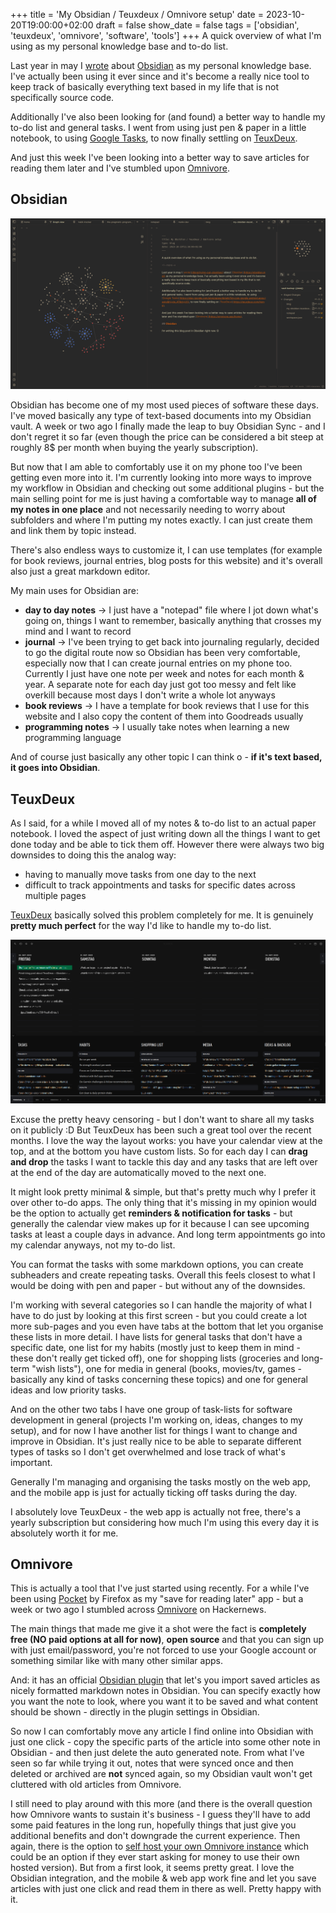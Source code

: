 +++
title = 'My Obsidian / Teuxdeux / Omnivore setup'
date = 2023-10-20T19:00:00+02:00
draft = false
show_date = false
tags = ['obsidian', 'teuxdeux', 'omnivore', 'software', 'tools']
+++
A quick overview of what I'm using as my personal knowledge base and to-do list.

<!--more-->

Last year in may I [wrote](/trying-out-obsidian/) about [Obsidian](https://obsidian.md/) as my personal knowledge base. I've actually been using it ever since and it's become a really nice tool to keep track of basically everything text based in my life that is not specifically source code.

Additionally I've also been looking for (and found) a better way to handle my to-do list and general tasks. I went from using just pen & paper in a little notebook, to using [Google Tasks](https://play.google.com/store/apps/details?id=com.google.android.apps.tasks&hl=de_AT&gl=US), to now finally settling on [TeuxDeux](https://teuxdeux.com/home).

And just this week I've been looking into a better way to save articles for reading them later and I've stumbled upon [Omnivore](https://omnivore.app/home).

## Obsidian

![Obsidian](./obsidian-screenshot.png)

Obsidian has become one of my most used pieces of software these days. I've moved basically any type of text-based documents into my Obsidian vault. A week or two ago I finally made the leap to buy Obsidian Sync - and I don't regret it so far (even though the price can be considered a bit steep at roughly 8$ per month when buying the yearly subscription).

But now that I am able to comfortably use it on my phone too I've been getting even more into it. I'm currently looking into more ways to improve my workflow in Obsidian and checking out some additional plugins - but the main selling point for me is just having a comfortable way to manage **all of my notes in one place** and not necessarily needing to worry about subfolders and where I'm putting my notes exactly. I can just create them and link them by topic instead.

There's also endless ways to customize it, I can use templates (for example for book reviews, journal entries, blog posts for this website) and it's overall also just a great markdown editor.

My main uses for Obsidian are:

- **day to day notes** -> I just have a "notepad" file where I jot down what's going on, things I want to remember, basically anything that crosses my mind and I want to record
- **journal** -> I've been trying to get back into journaling regularly, decided to go the digital route now so Obsidian has been very comfortable, especially now that I can create journal entries on my phone too. Currently I just have one note per week and notes for each month & year. A separate note for each day just got too messy and felt like overkill because most days I don't write a whole lot anyways
- **book reviews** -> I have a template for book reviews that I use for this website and I also copy the content of them into Goodreads usually
- **programming notes** -> I usually take notes when learning a new programming language

And of course just basically any other topic I can think o - **if it's text based, it goes into Obsidian**.

## TeuxDeux

As I said, for a while I moved all of my notes & to-do list to an actual paper notebook. I loved the aspect of just writing down all the things I want to get done today and be able to tick them off. However there were always two big downsides to doing this the analog way:

- having to manually move tasks from one day to the next
- difficult to track appointments and tasks for specific dates across multiple pages

[TeuxDeux](https://teuxdeux.com/home) basically solved this problem completely for me. It is genuinely **pretty much perfect** for the way I'd like to handle my to-do list.

![TeuxDeux](./teuxdeux.png)

Excuse the pretty heavy censoring - but I don't want to share all my tasks on it publicly :D But TeuxDeux has been such a great tool over the recent months. I love the way the layout works: you have your calendar view at the top, and at the bottom you have custom lists. So for each day I can **drag and drop** the tasks I want to tackle this day and any tasks that are left over at the end of the day are automatically moved to the next one.

It might look pretty minimal & simple, but that's pretty much why I prefer it over other to-do apps. The only thing that it's missing in my opinion would be the option to actually get **reminders & notification for tasks** - but generally the calendar view makes up for it because I can see upcoming tasks at least a couple days in advance. And long term appointments go into my calendar anyways, not my to-do list.

You can format the tasks with some markdown options, you can create subheaders and create repeating tasks. Overall this feels closest to what I would be doing with pen and paper - but without any of the downsides.

I'm working with several categories so I can handle the majority of what I have to do just by looking at this first screen - but you could create a lot more sub-pages and you even have tabs at the bottom that let you organise these lists in more detail. I have lists for general tasks that don't have a specific date, one list for my habits (mostly just to keep them in mind - these don't really get ticked off), one for shopping lists (groceries and long-term "wish lists"), one for media in general (books, movies/tv, games - basically any kind of tasks concerning these topics) and one for general ideas and low priority tasks.

And on the other two tabs I have one group of task-lists for software development in general (projects I'm working on, ideas, changes to my setup), and for now I have another list for things I want to change and improve in Obsidian. It's just really nice to be able to separate different types of tasks so I don't get overwhelmed and lose track of what's important.

Generally I'm managing and organising the tasks mostly on the web app, and the mobile app is just for actually ticking off tasks during the day.

I absolutely love TeuxDeux - the web app is actually not free, there's a yearly subscription but considering how much I'm using this every day it is absolutely worth it for me.

## Omnivore

This is actually a tool that I've just started using recently. For a while I've been using [Pocket](https://www.mozilla.org/en-US/firefox/pocket/) by Firefox as my "save for reading later" app - but a week or two ago I stumbled across [Omnivore](https://omnivore.app/) on Hackernews.

The main things that made me give it a shot were the fact is **completely free (NO paid options at all for now)**, **open source** and that you can sign up with just email/password, you're not forced to use your Google account or something similar like with many other similar apps.

And: it has an official [Obsidian plugin](https://github.com/omnivore-app/obsidian-omnivore) that let's you import saved articles as nicely formatted markdown notes in Obsidian. You can specify exactly how you want the note to look, where you want it to be saved and what content should be shown - directly in the plugin settings in Obsidian.

So now I can comfortably move any article I find online into Obsidian with just one click - copy the specific parts of the article into some other note in Obsidian - and then just delete the auto generated note. From what I've seen so far while trying it out, notes that were synced once and then deleted or archived are **not** synced again, so my Obsidian vault won't get cluttered with old articles from Omnivore.

I still need to play around with this more (and there is the overall question how Omnivore wants to sustain it's business - I guess they'll have to add some paid features in the long run, hopefully things that just give you additional benefits and don't downgrade the current experience. Then again, there is the option to [self host your own Omnivore instance](https://blog.omnivore.app/p/deploying-a-minimal-self-hosted-omnivore) which could be an option if they ever start asking for money to use their own hosted version). But from a first look, it seems pretty great. I love the Obsidian integration, and the mobile & web app work fine and let you save articles with just one click and read them in there as well. Pretty happy with it.

